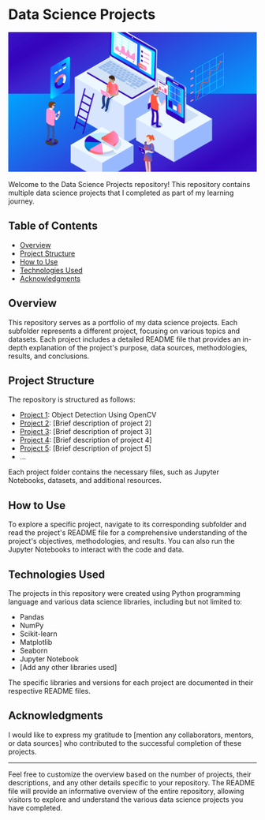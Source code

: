 # Data Science Projects

![Project Image](project_img.png) <!-- Add an image representing your data science projects -->

Welcome to the Data Science Projects repository! This repository contains multiple data science projects that I completed as part of my learning journey.

## Table of Contents

- [Overview](#overview)
- [Project Structure](#project-structure)
- [How to Use](#how-to-use)
- [Technologies Used](#technologies-used)
- [Acknowledgments](#acknowledgments)

## Overview

This repository serves as a portfolio of my data science projects. Each subfolder represents a different project, focusing on various topics and datasets. Each project includes a detailed README file that provides an in-depth explanation of the project's purpose, data sources, methodologies, results, and conclusions.

## Project Structure

The repository is structured as follows:

- [Project 1](/Object_Detection/): Object Detection Using OpenCV
- [Project 2](/project2/): [Brief description of project 2]
- [Project 3](/project3/): [Brief description of project 3]
- [Project 4](/project4/): [Brief description of project 4]
- [Project 5](/project5/): [Brief description of project 5]
- ...

Each project folder contains the necessary files, such as Jupyter Notebooks, datasets, and additional resources.

## How to Use

To explore a specific project, navigate to its corresponding subfolder and read the project's README file for a comprehensive understanding of the project's objectives, methodologies, and results. You can also run the Jupyter Notebooks to interact with the code and data.

## Technologies Used

The projects in this repository were created using Python programming language and various data science libraries, including but not limited to:

- Pandas
- NumPy
- Scikit-learn
- Matplotlib
- Seaborn
- Jupyter Notebook
- [Add any other libraries used]

The specific libraries and versions for each project are documented in their respective README files.

## Acknowledgments

I would like to express my gratitude to [mention any collaborators, mentors, or data sources] who contributed to the successful completion of these projects.

---

Feel free to customize the overview based on the number of projects, their descriptions, and any other details specific to your repository. The README file will provide an informative overview of the entire repository, allowing visitors to explore and understand the various data science projects you have completed.
